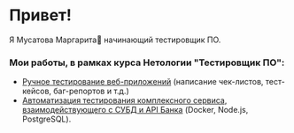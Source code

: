 # Привет!
Я Мусатова Маргарита:green_heart: начинающий тестировщик ПО.

### Мои работы, в рамках курса Нетологии "Тестировщик ПО":
- [Ручное тестирование веб-приложений](https://docs.google.com/spreadsheets/d/1SCu7DetciPQR0Lw0xAqV1ZoR74sFulZ_morvP0GrSfU/edit?usp=sharing) (написание чек-листов, тест-кейсов, баг-репортов и т.д.)
- [Автоматизация тестирования комплексного сервиса, взаимодействующего с СУБД и API Банка](https://github.com/MargaritkaM/Diplom) (Docker, Node.js, PostgreSQL).
